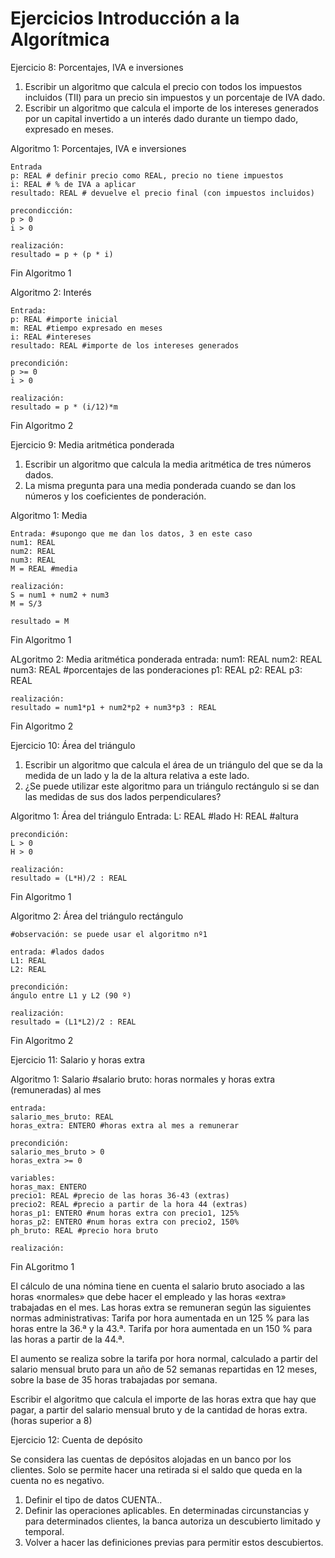 # Ejercicios Introducción a la Algorítmica

Ejercicio 8: Porcentajes, IVA e inversiones
1. Escribir un algoritmo que calcula el precio con todos los impuestos incluidos (TII) para un precio sin impuestos y un porcentaje de IVA dado.
2. Escribir un algoritmo que calcula el importe de los intereses generados por un capital invertido a un interés dado durante un tiempo dado, expresado en meses.

Algoritmo 1: Porcentajes, IVA e inversiones
    
    Entrada
    p: REAL # definir precio como REAL, precio no tiene impuestos
    i: REAL # % de IVA a aplicar
    resultado: REAL # devuelve el precio final (con impuestos incluidos)

    precondicción: 
    p > 0
    i > 0

    realización: 
    resultado = p + (p * i)

Fin Algoritmo 1

Algoritmo 2: Interés

    Entrada:
    p: REAL #importe inicial
    m: REAL #tiempo expresado en meses
    i: REAL #intereses
    resultado: REAL #importe de los intereses generados

    precondición:
    p >= 0
    i > 0

    realización: 
    resultado = p * (i/12)*m

Fin Algoritmo 2


Ejercicio 9: Media aritmética ponderada
1. Escribir un algoritmo que calcula la media aritmética de tres números dados.
2. La misma pregunta para una media ponderada cuando se dan los números y los coeficientes de ponderación.

Algoritmo 1: Media 

    Entrada: #supongo que me dan los datos, 3 en este caso
    num1: REAL
    num2: REAL
    num3: REAL
    M = REAL #media
    
    realización:
    S = num1 + num2 + num3
    M = S/3

    resultado = M
                                                                                             
Fin Algoritmo 1

ALgoritmo 2: Media aritmética ponderada
    entrada:
    num1: REAL
    num2: REAL
    num3: REAL
    #porcentajes de las ponderaciones
    p1: REAL
    p2: REAL
    p3: REAL
    
    realización:
    resultado = num1*p1 + num2*p2 + num3*p3 : REAL

Fin Algoritmo 2

Ejercicio 10: Área del triángulo
1. Escribir un algoritmo que calcula el área de un triángulo del que se da la medida de un lado y la de la altura relativa a este lado.
2. ¿Se puede utilizar este algoritmo para un triángulo rectángulo si se dan las medidas de sus dos lados perpendiculares?

Algoritmo 1: Área del triángulo
    Entrada: 
    L: REAL #lado
    H: REAL #altura

    precondición:
    L > 0
    H > 0

    realización:
    resultado = (L*H)/2 : REAL

Fin Algoritmo 1

Algoritmo 2: Área del triángulo rectángulo

    #observación: se puede usar el algoritmo nº1

    entrada: #lados dados
    L1: REAL
    L2: REAL

    precondición:
    ángulo entre L1 y L2 (90 º)
    
    realización:
    resultado = (L1*L2)/2 : REAL

Fin Algoritmo 2

Ejercicio 11: Salario y horas extra

Algoritmo 1: Salario
    #salario bruto: horas normales y horas extra (remuneradas) al mes

    entrada:
    salario_mes_bruto: REAL
    horas_extra: ENTERO #horas extra al mes a remunerar

    precondición:
    salario_mes_bruto > 0
    horas_extra >= 0

    variables:
    horas_max: ENTERO
    precio1: REAL #precio de las horas 36-43 (extras)
    precio2: REAL #precio a partir de la hora 44 (extras)
    horas_p1: ENTERO #num horas extra con precio1, 125%
    horas_p2: ENTERO #num horas extra con precio2, 150%
    ph_bruto: REAL #precio hora bruto

    realización:
    



Fin ALgoritmo 1

El cálculo de una nómina tiene en cuenta el salario bruto asociado a las horas «normales» que debe hacer el empleado y las horas «extra» trabajadas en el mes. Las horas extra se remuneran según las siguientes normas administrativas:
Tarifa por hora aumentada en un 125 % para las horas entre la 36.ª y la 43.ª.
Tarifa por hora aumentada en un 150 % para las horas a partir de la 44.ª.

El aumento se realiza sobre la tarifa por hora normal, calculado a partir del salario mensual bruto para un año de 52 semanas repartidas en 12 meses, sobre la base de 35 horas trabajadas por semana.

Escribir el algoritmo que calcula el importe de las horas extra que hay que pagar, a partir del salario mensual bruto y de la cantidad de horas extra. (horas superior a 8)

Ejercicio 12: Cuenta de depósito

Se considera las cuentas de depósitos alojadas en un banco por los clientes. Solo se permite hacer una retirada si el saldo que queda en la cuenta no es negativo.
1. Definir el tipo de datos CUENTA..
2. Definir las operaciones aplicables.
En determinadas circunstancias y para determinados clientes, la banca autoriza un descubierto limitado y temporal.
3. Volver a hacer las definiciones previas para permitir estos descubiertos.